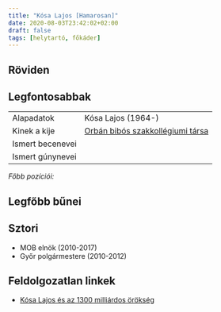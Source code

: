 ```yaml
---
title: "Kósa Lajos [Hamarosan]"
date: 2020-08-03T23:42:02+02:00
draft: false
tags: [helytartó, főkáder]
---
```


## Röviden

## Legfontosabbak

|                           |                                                                    |
| :---                      | :----                                                              |
| Alapadatok                | Kósa Lajos (1964-)                                                 |
| Kinek a kije              | [Orbán bibós szakkollégiumi társa](../orban-viktor)                |
| Ismert becenevei          |                                                                    |
| Ismert gúnynevei          |                                                                    |

*Főbb pozíciói:*


## Legfőbb bűnei

## Sztori

- MOB elnök (2010-2017)
- Győr polgármestere (2010-2012)

## Feldolgozatlan linkek

- [Kósa Lajos és az 1300 milliárdos örökség](https://index.hu/aktak/kosa_lajos_csenger_orokseg_1300_milliard_szabo_gaborne_matko_maria/)